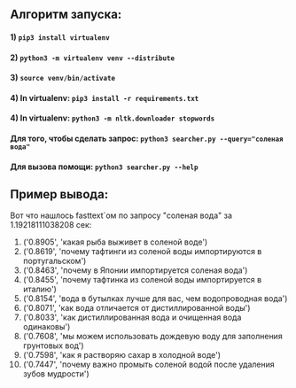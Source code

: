 ## Алгоритм запуска:
#### 1) `pip3 install virtualenv`
#### 2) `python3 -m virtualenv venv --distribute`
#### 3) `source venv/bin/activate`
#### 4) In virtualenv: `pip3 install -r requirements.txt`
#### 4) In virtualenv: `python3 -m nltk.downloader stopwords`


#### Для того, чтобы сделать запрос: `python3 searcher.py --query="соленая вода"` 
#### Для вызова помощи: `python3 searcher.py --help` 


## Пример вывода:

Вот что нашлось fasttext`ом по запросу "соленая вода" за 1.19218111038208 сек:

1) ('0.8905', 'какая рыба выживет в соленой воде')
2) ('0.8619', 'почему тафтинги из соленой воды импортируются в португальском')
3) ('0.8463', 'почему в Японии импортируется соленая вода')
4) ('0.8455', 'почему тафтинка из соленой воды импортируется в италию')
5) ('0.8154', 'вода в бутылках лучше для вас, чем водопроводная вода')
6) ('0.8071', 'как вода отличается от дистиллированной воды')
7) ('0.8033', 'как дистиллированная вода и очищенная вода одинаковы')
8) ('0.7608', 'мы можем использовать дождевую воду для заполнения грунтовых вод')
9) ('0.7598', 'как я растворяю сахар в холодной воде')
10) ('0.7447', 'почему важно промыть соленой водой после удаления зубов мудрости')
